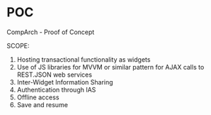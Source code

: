 POC
===

CompArch - Proof of Concept

SCOPE:
1. Hosting transactional functionality as widgets
2. Use of JS libraries for MVVM or similar pattern for AJAX calls to REST.JSON web services
3. Inter-Widget Information Sharing
4. Authentication through IAS
5. Offline access
6. Save and resume
